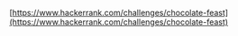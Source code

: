 [https://www.hackerrank.com/challenges/chocolate-feast](https://www.hackerrank.com/challenges/chocolate-feast)
